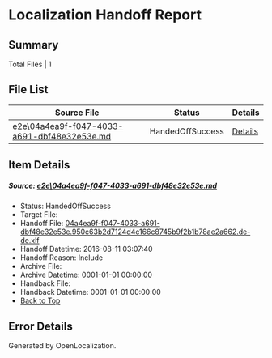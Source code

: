 # <a name='report-top'></a> Localization Handoff Report

## Summary
 Total Files | 1

## File List
 Source File | Status | Details 
 ----------- | ------ | ------- 
 [e2e\04a4ea9f-f047-4033-a691-dbf48e32e53e.md](https://github.com/OpenLocalizationTestOrg/oltest/blob/97c210ff5ffd9e4e85183c03a3e066eec679141f/e2e/04a4ea9f-f047-4033-a691-dbf48e32e53e.md) | HandedOffSuccess | [Details](#8bea12937ca57725f1560d04a6443aa6137a14361)

## Item Details
##### <a name='8bea12937ca57725f1560d04a6443aa6137a14361'></a> Source: [e2e\04a4ea9f-f047-4033-a691-dbf48e32e53e.md](https://github.com/OpenLocalizationTestOrg/oltest/blob/97c210ff5ffd9e4e85183c03a3e066eec679141f/e2e/04a4ea9f-f047-4033-a691-dbf48e32e53e.md)
* Status: HandedOffSuccess
* Target File: 
* Handoff File: [04a4ea9f-f047-4033-a691-dbf48e32e53e.950c63b2d7124d4c166c8745b9f2b1b78ae2a662.de-de.xlf](https://github.com/OpenLocalizationTestOrg/olhandoff-e2e/blob/9d009ed6eb6b2d1792f6021a9ea121f72bc578e2/ol-handoff/OpenLocalizationTestOrg/ol-test-dede/ci/ht/04a4ea9f-f047-4033-a691-dbf48e32e53e.950c63b2d7124d4c166c8745b9f2b1b78ae2a662.de-de.xlf)
* Handoff Datetime: 2016-08-11 03:07:40
* Handoff Reason: Include
* Archive File: 
* Archive Datetime: 0001-01-01 00:00:00
* Handback File: 
* Handback Datetime: 0001-01-01 00:00:00
* [Back to Top](#report-top)


## Error Details

Generated by OpenLocalization.

